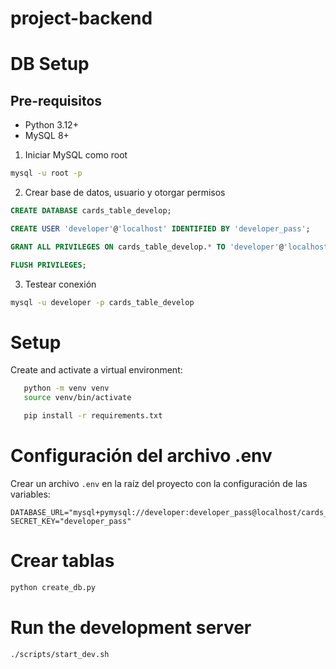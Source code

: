 # project-backend

# DB Setup
## Pre-requisitos
* Python 3.12+
* MySQL 8+

1. Iniciar MySQL como root
```bash
mysql -u root -p
```
2. Crear base de datos, usuario y otorgar permisos

```sql
CREATE DATABASE cards_table_develop;

CREATE USER 'developer'@'localhost' IDENTIFIED BY 'developer_pass';

GRANT ALL PRIVILEGES ON cards_table_develop.* TO 'developer'@'localhost';

FLUSH PRIVILEGES;

```

3. Testear conexión 
```bash
mysql -u developer -p cards_table_develop
```

# Setup

Create and activate a virtual environment:
```bash
   python -m venv venv
   source venv/bin/activate

   pip install -r requirements.txt
```

# Configuración del archivo .env

Crear un archivo `.env` en la raíz del proyecto con la configuración de las variables: 

```env
DATABASE_URL="mysql+pymysql://developer:developer_pass@localhost/cards_table_develop"
SECRET_KEY="developer_pass"
```


# Crear tablas
```bash
python create_db.py
```

# Run the development server

```bash
./scripts/start_dev.sh
```

